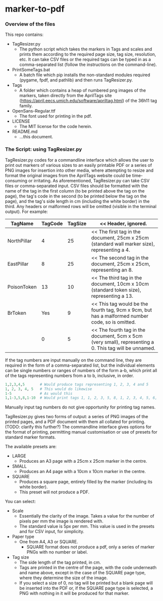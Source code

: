 # **marker-to-pdf**
### **Overview of the files**
This repo contains:
* TagResizer.py
  * The python script which takes the markers in Tags and scales and prints them according to the required page size, tag size, resolution, etc. It can take CSV files or the required tags can be typed in as a comma-separated list (follow the instructions on the command-line).
* PrintSomeTags.bat
  * A batch file which pip installs the non-standard modules required (pygame, fpdf, and pathlib) and then runs TagResizer.py.
* Tags
  * A folder which contains a heap of numbered png images of the markers, taken directly from the AprilTags site (https://april.eecs.umich.edu/software/apriltag.html) of the 36h11 tag family.
* OpenSans-Regular.ttf
  * The font used for printing in the pdf.
* LICENSE
  * The MIT license for the code herein.
* README.md
  * ...this document.
### **The Script: using TagResizer.py**
TagResizer.py codes for a commandline interface which allows the user to print out markers of various sizes to an easily printable PDF or a series of PNG images for insertion into other media, where attempting to resize and format the original images from the AprilTags website could be time-consuming or irritating.
As aforementioned, TagResizer.py can take CSV files or comma-separated input.
CSV files should be formatted with the name of the tag in the first column (to be printed above the tag on the page), the tag's code in the second (to be printed below the tag on the page), and the tag's side length in cm (including the white border) in the third. Any headers or malformed rows will be omitted (visible in the terminal output).
For example:

|TagName | TagCode | TagSize | << Header, ignored.
|------- | ------- | ------- | ------------------
|NorthPillar | 4 | 25 | << The first tag in the document, 25cm x 25cm (standard wall marker size), representing a 4.
|EastPillar | 8 | 25 | << The second tag in the document, 25cm x 25cm, representing an 8.
|PoisonToken | 13 | 10 | << The third tag in the document, 10cm x 10cm (standard token size), representing a 13.
|BrToken | Yes | 9 | << This tag would be the fourth tag, 9cm x 9cm, but has a malformed number code, so is omitted.
|  | 0 | 5 | << The fourth tag in the document, 5cm x 5cm (very small), representing a 0. This tag will be unnamed.

If the tag numbers are input manually on the command line, they are required in the form of a comma-separated list, but the individual elements can be single numbers or ranges of numbers of the form a-b, which print all of the tags representing numbers from a to b, inclusive, in order.

```python
1,2,3,4,5       # Would produce tags representing 1, 2, 3, 4 and 5
1, 2, 3, 4, 5   # This would do likewise
1-5             # As would this
1,1-3,5,8,1-10  # Would print tags 1, 1, 2, 3, 5, 8, 1, 2, 3, 4, 5, 6, 7, 8, 9 and 10. In that order.
```

Manually input tag numbers do not give opportunity for printing tag names.

TagResizer.py gives two forms of output: a series of PNG images of the printed pages, and a PDF document with them all collated for printing. (TODO: clarify this further?) The commandline interface gives options for the format of printing, permitting manual customisation or use of presets for standard marker formats.

The available presets are:
* LARGE
  * Produces an A3 page with a 25cm x 25cm marker in the centre.
* SMALL
  * Produces an A4 page with a 10cm x 10cm marker in the centre.
* SQUARE
  * Produces a square page, entirely filled by the marker (including its white border).
  * This preset will not produce a PDF.

You can select:
* Scale
  * Essentially the clarity of the image. Takes a value for the number of pixels per mm the image is rendered with.
  * The standard value is 5px per mm. This value is used in the presets and for CSV input, for simplicity.
* Paper type
  * One from A4, A3 or SQUARE.
    * SQUARE format does not produce a pdf, only a series of marker PNGs with no number or label.
* Tag size
  * The side length of the tag printed, in cm.
  * Tags are printed in the centre of the page, with the code underneath and name above, except in the case of the SQUARE page type, where they determine the size of the image.
  * If you select a size of 0, no tag will be printed but a blank page will be inserted into the PDF or, if the SQUARE page type is selected, a PNG with nothing in it will be produced for that marker.
 
